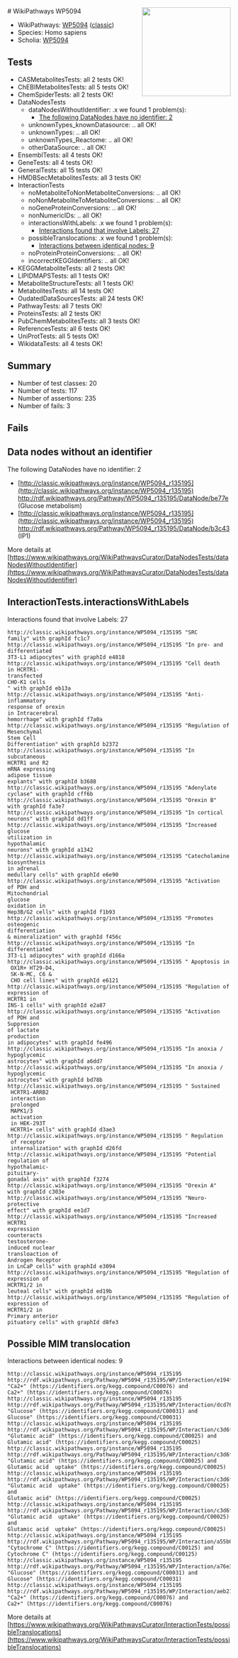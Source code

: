 <img style="float: right; width: 200px" src="https://upload.wikimedia.org/wikipedia/commons/thumb/8/83/Wplogo_with_text_500.png/640px-Wplogo_with_text_500.png" />
# WikiPathways WP5094

* WikiPathways: [WP5094](https://wikipathways.org/pathways/WP5094) ([classic](https://classic.wikipathways.org/instance/WP5094))
* Species: Homo sapiens
* Scholia: [WP5094](https://scholia.toolforge.org/wikipathways/WP5094)
## Tests
* CASMetabolitesTests: all 2 tests OK!
* ChEBIMetabolitesTests: all 5 tests OK!
* ChemSpiderTests: all 2 tests OK!
* DataNodesTests
    * dataNodesWithoutIdentifier: .x we found 1 problem(s):
        * [The following DataNodes have no identifier: 2](#d2d32fa1)
    * unknownTypes_knownDatasource: .. all OK!
    * unknownTypes: .. all OK!
    * unknownTypes_Reactome: .. all OK!
    * otherDataSource: .. all OK!
* EnsemblTests: all 4 tests OK!
* GeneTests: all 4 tests OK!
* GeneralTests: all 15 tests OK!
* HMDBSecMetabolitesTests: all 3 tests OK!
* InteractionTests
    * noMetaboliteToNonMetaboliteConversions: .. all OK!
    * noNonMetaboliteToMetaboliteConversions: .. all OK!
    * noGeneProteinConversions: .. all OK!
    * nonNumericIDs: .. all OK!
    * interactionsWithLabels: .x we found 1 problem(s):
        * [Interactions found that involve Labels: 27](#fe97a8de)
    * possibleTranslocations: .x we found 1 problem(s):
        * [Interactions between identical nodes: 9](#1c11820e)
    * noProteinProteinConversions: .. all OK!
    * incorrectKEGGIdentifiers: .. all OK!
* KEGGMetaboliteTests: all 2 tests OK!
* LIPIDMAPSTests: all 1 tests OK!
* MetaboliteStructureTests: all 1 tests OK!
* MetabolitesTests: all 14 tests OK!
* OudatedDataSourcesTests: all 24 tests OK!
* PathwayTests: all 7 tests OK!
* ProteinsTests: all 2 tests OK!
* PubChemMetabolitesTests: all 3 tests OK!
* ReferencesTests: all 6 tests OK!
* UniProtTests: all 5 tests OK!
* WikidataTests: all 4 tests OK!


## Summary

* Number of test classes: 20
* Number of tests: 117
* Number of assertions: 235
* Number of fails: 3

## Fails

<a name="d2d32fa1" />

## Data nodes without an identifier

The following DataNodes have no identifier: 2

* [http://classic.wikipathways.org/instance/WP5094_r135195](http://classic.wikipathways.org/instance/WP5094_r135195) http://rdf.wikipathways.org/Pathway/WP5094_r135195/DataNode/be77e (Glucose
metabolism)
* [http://classic.wikipathways.org/instance/WP5094_r135195](http://classic.wikipathways.org/instance/WP5094_r135195) http://rdf.wikipathways.org/Pathway/WP5094_r135195/DataNode/b3c43 (IP1)


More details at [https://www.wikipathways.org/WikiPathwaysCurator/DataNodesTests/dataNodesWithoutIdentifier](https://www.wikipathways.org/WikiPathwaysCurator/DataNodesTests/dataNodesWithoutIdentifier)

<a name="fe97a8de" />

## InteractionTests.interactionsWithLabels

Interactions found that involve Labels: 27
```
http://classic.wikipathways.org/instance/WP5094_r135195 "SRC 
family" with graphId fc1c7
http://classic.wikipathways.org/instance/WP5094_r135195 "In pre- and
differentiated 
3T3-L1 adipocytes" with graphId e4818
http://classic.wikipathways.org/instance/WP5094_r135195 "Cell death
in HCRTR1-
transfected
CHO-K1 cells
" with graphId eb13a
http://classic.wikipathways.org/instance/WP5094_r135195 "Anti-inflammatory
response of orexin
in Intracerebral
hemorrhage" with graphId f7a0a
http://classic.wikipathways.org/instance/WP5094_r135195 "Regulation of
Mesenchymal
Stem Cell
Differentiation" with graphId b2372
http://classic.wikipathways.org/instance/WP5094_r135195 "In subcutaneous
HCRTR1 and R2
mRNA expressing
adipose tissue
explants" with graphId b3688
http://classic.wikipathways.org/instance/WP5094_r135195 "Adenylate
cyclase" with graphId cff6b
http://classic.wikipathways.org/instance/WP5094_r135195 "Orexin B" with graphId fa3e7
http://classic.wikipathways.org/instance/WP5094_r135195 "In cortical
neurons" with graphId dd1ff
http://classic.wikipathways.org/instance/WP5094_r135195 "Increased
glucose
utilization in
hypothalamic
neurons" with graphId a1342
http://classic.wikipathways.org/instance/WP5094_r135195 "Catecholamine
biosynthesis
in adrenal
medullary cells" with graphId e6e90
http://classic.wikipathways.org/instance/WP5094_r135195 "Activation
of PDH and
Mitochondrial
glucose
oxidation in
Hep3B/G2 cells" with graphId f1b93
http://classic.wikipathways.org/instance/WP5094_r135195 "Promotes
osteogenic
differentiation
& mineralization" with graphId f456c
http://classic.wikipathways.org/instance/WP5094_r135195 "In differentiated 
3T3-L1 adipocytes" with graphId d166a
http://classic.wikipathways.org/instance/WP5094_r135195 " Apoptosis in
 OX1R+ HT29-D4, 
 SK-N-MC, C6 &
 CHO cell lines" with graphId e6121
http://classic.wikipathways.org/instance/WP5094_r135195 "Regulation of
expression of
HCRTR1 in
INS-1 cells" with graphId e2a87
http://classic.wikipathways.org/instance/WP5094_r135195 "Activation
of PDH and 
Suppresion
of lactate 
production
in adipocytes" with graphId fe496
http://classic.wikipathways.org/instance/WP5094_r135195 "In anoxia /
hypoglycemic
astrocytes" with graphId a6dd7
http://classic.wikipathways.org/instance/WP5094_r135195 "In anoxia /
hypoglycemic
astrocytes" with graphId bd78b
http://classic.wikipathways.org/instance/WP5094_r135195 " Sustained 
 HCRTR1-ARRB2
 interaction 
 prolonged
 MAPK1/3
 activation
 in HEK-293T
 HCRTR1+ cells" with graphId d3ae3
http://classic.wikipathways.org/instance/WP5094_r135195 " Regulation
 of receptor
 internalization" with graphId d26fd
http://classic.wikipathways.org/instance/WP5094_r135195 "Potential
regulation of
hypothalamic-
pituitary-
gonadal axis" with graphId f3274
http://classic.wikipathways.org/instance/WP5094_r135195 "Orexin A" with graphId c303e
http://classic.wikipathways.org/instance/WP5094_r135195 "Neuro-
protective
effect" with graphId ee1d7
http://classic.wikipathways.org/instance/WP5094_r135195 "Increased HCRTR1
expression 
counteracts
testosterone-
induced nuclear
transloaction of
Androgen Receptor
in LnCaP cells" with graphId e3094
http://classic.wikipathways.org/instance/WP5094_r135195 "Regulation of
expression of
HCRTR1/2 in
leuteal cells" with graphId ed19b
http://classic.wikipathways.org/instance/WP5094_r135195 "Regulation of
expression of
HCRTR1/2 in
Primary anterior
pituatory cells" with graphId d8fe3
```

<a name="1c11820e" />

## Possible MIM translocation

Interactions between identical nodes: 9
```
http://classic.wikipathways.org/instance/WP5094_r135195 http://rdf.wikipathways.org/Pathway/WP5094_r135195/WP/Interaction/e194f "Ca2+" (https://identifiers.org/kegg.compound/C00076) and 
Ca2+" (https://identifiers.org/kegg.compound/C00076)
http://classic.wikipathways.org/instance/WP5094_r135195 http://rdf.wikipathways.org/Pathway/WP5094_r135195/WP/Interaction/dcd76 "Glucose" (https://identifiers.org/kegg.compound/C00031) and 
Glucose" (https://identifiers.org/kegg.compound/C00031)
http://classic.wikipathways.org/instance/WP5094_r135195 http://rdf.wikipathways.org/Pathway/WP5094_r135195/WP/Interaction/c3d6f "Glutamic acid" (https://identifiers.org/kegg.compound/C00025) and 
Glutamic acid" (https://identifiers.org/kegg.compound/C00025)
http://classic.wikipathways.org/instance/WP5094_r135195 http://rdf.wikipathways.org/Pathway/WP5094_r135195/WP/Interaction/c3d6f "Glutamic acid" (https://identifiers.org/kegg.compound/C00025) and 
Glutamic acid  uptake" (https://identifiers.org/kegg.compound/C00025)
http://classic.wikipathways.org/instance/WP5094_r135195 http://rdf.wikipathways.org/Pathway/WP5094_r135195/WP/Interaction/c3d6f "Glutamic acid  uptake" (https://identifiers.org/kegg.compound/C00025) and 
Glutamic acid" (https://identifiers.org/kegg.compound/C00025)
http://classic.wikipathways.org/instance/WP5094_r135195 http://rdf.wikipathways.org/Pathway/WP5094_r135195/WP/Interaction/c3d6f "Glutamic acid  uptake" (https://identifiers.org/kegg.compound/C00025) and 
Glutamic acid  uptake" (https://identifiers.org/kegg.compound/C00025)
http://classic.wikipathways.org/instance/WP5094_r135195 http://rdf.wikipathways.org/Pathway/WP5094_r135195/WP/Interaction/a55b0 "Cytochrome C" (https://identifiers.org/kegg.compound/C00125) and 
Cytochrome C" (https://identifiers.org/kegg.compound/C00125)
http://classic.wikipathways.org/instance/WP5094_r135195 http://rdf.wikipathways.org/Pathway/WP5094_r135195/WP/Interaction/a76e3 "Glucose" (https://identifiers.org/kegg.compound/C00031) and 
Glucose" (https://identifiers.org/kegg.compound/C00031)
http://classic.wikipathways.org/instance/WP5094_r135195 http://rdf.wikipathways.org/Pathway/WP5094_r135195/WP/Interaction/aeb21 "Ca2+" (https://identifiers.org/kegg.compound/C00076) and 
Ca2+" (https://identifiers.org/kegg.compound/C00076)
```

More details at [https://www.wikipathways.org/WikiPathwaysCurator/InteractionTests/possibleTranslocations](https://www.wikipathways.org/WikiPathwaysCurator/InteractionTests/possibleTranslocations)

